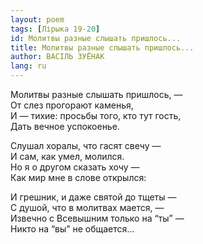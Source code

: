 ```yaml
---
layout: poem
tags: [Лірыка 19-20]
id: Молитвы разные слышать пришлось...
title: Молитвы разные слышать пришлось...
author: ВАСІЛЬ ЗУЁНАК
lang: ru
---
```



Молитвы разные слышать пришлось, —  
От слез прогорают каменья,  
И — тихие: просьбы того, кто тут гость,  
Дать вечное успокоенье.  

Слушал хоралы, что гасят свечу —  
И сам, как умел, молился.  
Но я о другом сказать хочу —  
Как мир мне в слове открылся:  

И грешник, и даже святой до тщеты —  
С душой, что в молитвах мается, —  
Извечно с Всевышним только на “ты” —  
Никто на “вы” не общается...  
